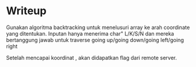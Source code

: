 # Writeup

Gunakan algoritma backtracking untuk menelusuri array ke arah coordinate yang ditentukan. Inputan hanya menerima char" L/K/S/N dan mereka bertanggung jawab untuk traverse going up/going down/going left/going right

Setelah mencapai koordinat , akan didapatkan flag dari remote server.